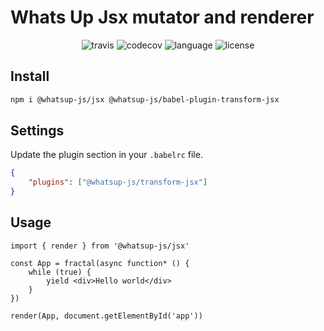 # Whats Up Jsx mutator and renderer

<div align="center">
<img src="https://img.shields.io/travis/whatsup/jsx" alt="travis" />
<img src="https://img.shields.io/codecov/c/github/whatsup/jsx" alt="codecov" />
<img src="https://img.shields.io/github/languages/top/whatsup/jsx" alt="language" />
<img src="https://img.shields.io/npm/l/@whatsup-js/jsx" alt="license" />  
</div>

## Install

```bash
npm i @whatsup-js/jsx @whatsup-js/babel-plugin-transform-jsx
```

## Settings

Update the plugin section in your `.babelrc` file.

```json
{
    "plugins": ["@whatsup-js/transform-jsx"]
}
```

## Usage

```tsx
import { render } from '@whatsup-js/jsx'

const App = fractal(async function* () {
    while (true) {
        yield <div>Hello world</div>
    }
})

render(App, document.getElementById('app'))
```
